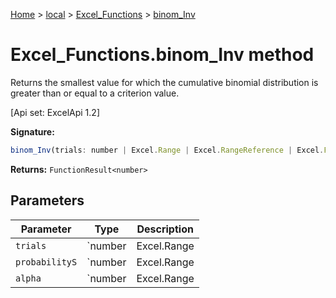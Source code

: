 [Home](./index) &gt; [local](local.md) &gt; [Excel\_Functions](local.excel_functions.md) &gt; [binom\_Inv](local.excel_functions.binom_inv.md)

# Excel\_Functions.binom\_Inv method

Returns the smallest value for which the cumulative binomial distribution is greater than or equal to a criterion value. 

 \[Api set: ExcelApi 1.2\]

**Signature:**
```javascript
binom_Inv(trials: number | Excel.Range | Excel.RangeReference | Excel.FunctionResult<any>, probabilityS: number | Excel.Range | Excel.RangeReference | Excel.FunctionResult<any>, alpha: number | Excel.Range | Excel.RangeReference | Excel.FunctionResult<any>): FunctionResult<number>;
```
**Returns:** `FunctionResult<number>`

## Parameters

|  Parameter | Type | Description |
|  --- | --- | --- |
|  `trials` | `number | Excel.Range | Excel.RangeReference | Excel.FunctionResult<any>` |  |
|  `probabilityS` | `number | Excel.Range | Excel.RangeReference | Excel.FunctionResult<any>` |  |
|  `alpha` | `number | Excel.Range | Excel.RangeReference | Excel.FunctionResult<any>` |  |

